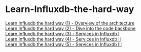 # Learn-Influxdb-the-hard-way
<a target="_blank" href="https://yq.aliyun.com/articles/589943?spm=a2c4e.11155435.0.0.41a95749wAyfGM">Learn Influxdb the hard way (1) - Overview of the architecture</a>    
<a target="_blank" href="https://yq.aliyun.com/articles/589945?spm=a2c4e.11155435.0.0.41a95749wAyfGM">Learn Influxdb the hard way (2) - Dive into the code backbone</a>   
<a target="_blank" href="https://yq.aliyun.com/articles/589946?spm=a2c4e.11155435.0.0.41a95749wAyfGM">Learn Influxdb the hard way (3) - Services in Influxdb I</a>        
<a target="_blank" href="https://yq.aliyun.com/articles/590312?spm=a2c4e.11153940.blogrightarea589946.12.18ee2cbdb5ToAP">Learn Influxdb the hard way (4) - Services in Influxdb II</a>       
<a target="_blank" href="https://yq.aliyun.com/articles/598754?spm=a2c4e.11153940.blogrightarea590312.12.380f77fdo795cO">Learn Influxdb the hard way (5) - Services in Influxdb III</a> 

